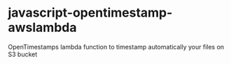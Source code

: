 # javascript-opentimestamp-awslambda
OpenTimestamps lambda function to timestamp automatically your files on S3 bucket
